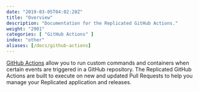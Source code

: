 ```yaml
---
date: "2019-03-05T04:02:20Z"
title: "Overview"
description: "Documentation for the Replicated GitHub Actions."
weight: "2901"
categories: [ "GitHub Actions" ]
index: "other"
aliases: [/docs/github-actions]
---
```


[GitHub Actions](https://github.com/features/actions) allow you to run custom commands and containers when certain events are triggered in a GitHub repository. The Replicated GitHub Actions are built to execute on new and updated Pull Requests to help you manage your Replicated application and releases.

